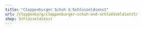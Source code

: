 ```yaml
---
title: "Cloppenburger Schuh & Schlüsseldienst"
url: /cloppenburg/cloppenburger-schuh-und-schluesseldienst/
shop: Schlüsseldienst
---
```

